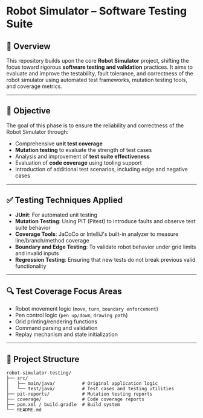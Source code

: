 <!-- # Robot Simulator

## Project Description
The **Robot Simulator** is a program that simulates the movement of a robot in a grid. The robot can move around, trace out shapes, and control its pen (up or down). Users can issue commands to control the robot's movement and behavior in the grid.

## Features
- Pen up/down to control drawing
- Move robot in different directions (North, South, East, West)
- Print the grid and robot status
- Replay previous commands
- Initialize/reset the robot

## Commands
- `[U|u]`: Pen up
- `[D|d]`: Pen down
- `[R|r]`: Turn right
- `[L|l]`: Turn left
- `[M s|m s]`: Move forward s spaces (s is a non-negative integer)
- `[P|p]`: Print the grid and display indices
- `[C|c]`: Print the current position of the pen and its facing direction
- `[Q|q]`: Stop the program
- `[I n|i n]`: Initialize the system with an N by N grid
- `[H|h]`: Replay all steps from the last system start

## Installation
1. Clone the repository:
    ```bash
    git clone https://github.com/TwinkalChristian/robot-simulator.git
    ```

2. Navigate into the project directory:
    ```bash
    cd robot-simulator
    ```

3. Ensure you have Java installed and configured.

## Usage
To run the program, execute the following command:
```bash
java -jar robot-simulator.jar -->

# Robot Simulator – Software Testing Suite

## 📘 Overview

This repository builds upon the core **Robot Simulator** project, shifting the focus toward rigorous **software testing and validation** practices. It aims to evaluate and improve the testability, fault tolerance, and correctness of the robot simulator using automated test frameworks, mutation testing tools, and coverage metrics.

---

## 🧠 Objective

The goal of this phase is to ensure the reliability and correctness of the Robot Simulator through:

- Comprehensive **unit test coverage**
- **Mutation testing** to evaluate the strength of test cases
- Analysis and improvement of **test suite effectiveness**
- Evaluation of **code coverage** using tooling support
- Introduction of additional test scenarios, including edge and negative cases

---

## ✅ Testing Techniques Applied

- **JUnit**: For automated unit testing  
- **Mutation Testing**: Using PIT (Pitest) to introduce faults and observe test suite behavior  
- **Coverage Tools**: JaCoCo or IntelliJ's built-in analyzer to measure line/branch/method coverage  
- **Boundary and Edge Testing**: To validate robot behavior under grid limits and invalid inputs  
- **Regression Testing**: Ensuring that new tests do not break previous valid functionality

---

## 🔍 Test Coverage Focus Areas

- Robot movement logic (`move`, `turn`, `boundary enforcement`)
- Pen control logic (`pen up/down`, `drawing path`)
- Grid printing/rendering functions
- Command parsing and validation
- Replay mechanism and state initialization

---

## 📂 Project Structure

```text
robot-simulator-testing/
├── src/
│   ├── main/java/          # Original application logic
│   └── test/java/          # Test cases and testing utilities
├── pit-reports/            # Mutation testing reports
├── coverage/               # Code coverage reports
├── pom.xml / build.gradle  # Build system
└── README.md

